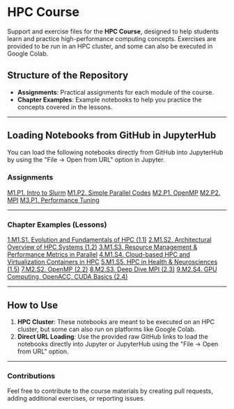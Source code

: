 # HPC Course

Support and exercise files for the **HPC Course**, designed to help students learn and practice high-performance computing concepts. Exercises are provided to be run in an HPC cluster, and some can also be executed in Google Colab.

## Structure of the Repository

- **Assignments**: Practical assignments for each module of the course.
- **Chapter Examples**: Example notebooks to help you practice the concepts covered in the lessons.

---

## Loading Notebooks from GitHub in JupyterHub

You can load the following notebooks directly from GitHub into JupyterHub by using the "File -> Open from URL" option in Jupyter.

### Assignments

[M1.P1. Intro to Slurm](https://raw.githubusercontent.com/OscarDiez/hpc_course/main/assignments/M1.P1.IntroSlurm.ipynb)
[M1.P2. Simple Parallel Codes](https://raw.githubusercontent.com/OscarDiez/hpc_course/main/assignments/M1.P2.SimpleParallelCodes.ipynb)
[M2.P1. OpenMP](https://raw.githubusercontent.com/OscarDiez/hpc_course/main/assignments/M2.P1.OpenMP.ipynb)
[M2.P2. MPI](https://raw.githubusercontent.com/OscarDiez/hpc_course/main/assignments/M2.P2.MPI.ipynb)
[M3.P1. Performance Tuning](https://raw.githubusercontent.com/OscarDiez/hpc_course/main/assignments/M3.P1.Performance_tuning.ipynb)

---

### Chapter Examples (Lessons)


[1.M1.S1. Evolution and Fundamentals of HPC (1.1)](https://raw.githubusercontent.com/OscarDiez/hpc_course/main/chapters_examples/1.M1.S1.Evolution%20and%20Fundamentals%20of%20HPC%20(1.1).ipynb)
[2.M1.S2. Architectural Overview of HPC Systems (1.2)](https://raw.githubusercontent.com/OscarDiez/hpc_course/main/chapters_examples/2.M1.S2.Architectural%20Overview%20of%20HPC%20Systems%20(1.2).ipynb)
[3.M1.S3. Resource Management & Performance Metrics in Parallel](https://raw.githubusercontent.com/OscarDiez/hpc_course/main/chapters_examples/3.M1.S3.Resource%20Management%20%26%20Performance%20Metrics%20in%20Parallel.ipynb)
[4.M1.S4. Cloud-based HPC and Virtualization Containers in HPC](https://raw.githubusercontent.com/OscarDiez/hpc_course/main/chapters_examples/4.M1.S4.Cloud-based%20HPC%20and%20Virtualization_Containers%20in%20HPC.ipynb)
[5.M1.S5. HPC in Health & Neurosciences (1.5)](https://raw.githubusercontent.com/OscarDiez/hpc_course/main/chapters_examples/5.M1.S5.HPC%20in%20Health%20%26%20Neurosciences%20(1.5).ipynb)
[7.M2.S2. OpenMP (2.2)](https://raw.githubusercontent.com/OscarDiez/hpc_course/main/chapters_examples/7.M2.S2.OpenMP%20(2.2).ipynb)
[8.M2.S3. Deep Dive MPI (2.3)](https://raw.githubusercontent.com/OscarDiez/hpc_course/main/chapters_examples/8.M2.S3.Deep%20Dive%20MPI%20(2.3).ipynb)
[9.M2.S4. GPU Computing, OpenACC, CUDA Basics (2.4)](https://raw.githubusercontent.com/OscarDiez/hpc_course/main/chapters_examples/9.M2.S4.GPU%20Computing,%20OpenAcc_CUDA%20basics%20(2.4).ipynb)

---

## How to Use

1. **HPC Cluster**: These notebooks are meant to be executed on an HPC cluster, but some can also run on platforms like Google Colab.
2. **Direct URL Loading**: Use the provided raw GitHub links to load the notebooks directly into Jupyter or JupyterHub using the "File -> Open from URL" option.

---

### Contributions

Feel free to contribute to the course materials by creating pull requests, adding additional exercises, or reporting issues.
